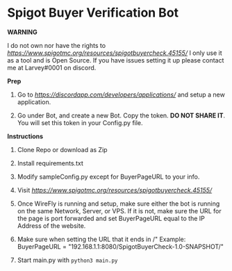 <h1>Spigot Buyer Verification Bot</h1>

**WARNING**

I do not own nor have the rights to _https://www.spigotmc.org/resources/spigotbuyercheck.45155/_ I only use it as a tool and is Open Source. If you have issues setting it up please contact me at Larvey#0001 on discord.

**Prep**

1. Go to _https://discordapp.com/developers/applications/_ and setup a new application.

2. Go under Bot, and create a new Bot. Copy the token. **DO NOT SHARE IT**. You will set this token in your Config.py file.

**Instructions**

1. Clone Repo or download as Zip

2. Install requirements.txt

3. Modify sampleConfig.py except for BuyerPageURL to your info.

4. Visit _https://www.spigotmc.org/resources/spigotbuyercheck.45155/_

5. Once WireFly is running and setup, make sure either the bot is running on the same Network, Server, or VPS. If it is not, make sure the URL for the page is port forwarded and set BuyerPageURL equal to the IP Address of the website.

6. Make sure when setting the URL that it ends in /" Example: BuyerPageURL = "192.168.1.1:8080/SpigotBuyerCheck-1.0-SNAPSHOT/"

7. Start main.py with ``python3 main.py``

